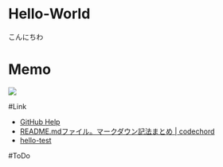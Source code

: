 # Hello-World
こんにちわ
# Memo
<img src="http://kahata.travel.coocan.jp/picture/Sea/sea001.jpg" />

#Link
* [GitHub Help](https://help.github.com/categories/writing-on-github/)
* [README.mdファイル。マークダウン記法まとめ | codechord](http://codechord.com/2012/01/readme-markdown/)
* [hello-test](test/test.md)

#ToDo


